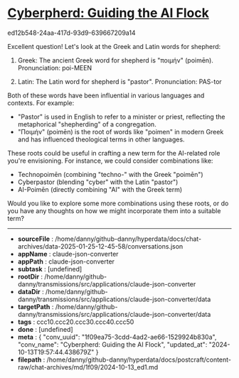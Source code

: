 # [Cyberpherd: Guiding the AI Flock](https://claude.ai/chat/1f09ea75-3cdd-4ad2-ae66-1529924b830a)

ed12b548-24aa-417d-93d9-639667209a14

 Excellent question! Let's look at the Greek and Latin words for shepherd:

1. Greek:
   The ancient Greek word for shepherd is "ποιμήν" (poimēn).
   Pronunciation: poi-MEEN

2. Latin:
   The Latin word for shepherd is "pastor".
   Pronunciation: PAS-tor

Both of these words have been influential in various languages and contexts. For example:

- "Pastor" is used in English to refer to a minister or priest, reflecting the metaphorical "shepherding" of a congregation.
- "Ποιμήν" (poimēn) is the root of words like "poimen" in modern Greek and has influenced theological terms in other languages.

These roots could be useful in crafting a new term for the AI-related role you're envisioning. For instance, we could consider combinations like:

- Technopoimēn (combining "techno-" with the Greek "poimēn")
- Cyberpastor (blending "cyber" with the Latin "pastor")
- AI-Poimēn (directly combining "AI" with the Greek term)

Would you like to explore some more combinations using these roots, or do you have any thoughts on how we might incorporate them into a suitable term?

---

* **sourceFile** : /home/danny/github-danny/hyperdata/docs/chat-archives/data-2025-01-25-12-45-58/conversations.json
* **appName** : claude-json-converter
* **appPath** : claude-json-converter
* **subtask** : [undefined]
* **rootDir** : /home/danny/github-danny/transmissions/src/applications/claude-json-converter
* **dataDir** : /home/danny/github-danny/transmissions/src/applications/claude-json-converter/data
* **targetPath** : /home/danny/github-danny/transmissions/src/applications/claude-json-converter/data
* **tags** : ccc10.ccc20.ccc30.ccc40.ccc50
* **done** : [undefined]
* **meta** : {
  "conv_uuid": "1f09ea75-3cdd-4ad2-ae66-1529924b830a",
  "conv_name": "Cyberpherd: Guiding the AI Flock",
  "updated_at": "2024-10-13T19:57:44.438679Z"
}
* **filepath** : /home/danny/github-danny/hyperdata/docs/postcraft/content-raw/chat-archives/md/1f09/2024-10-13_ed1.md